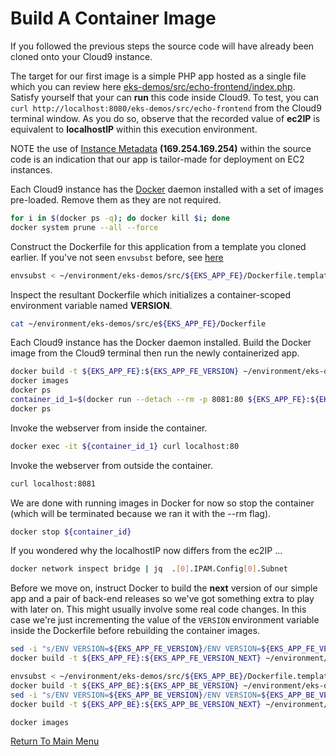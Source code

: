 # Build A Container Image

If you followed the previous steps the source code will have already been cloned onto your Cloud9 instance.

The target for our first image is a simple PHP app hosted as a single file which you can review here [eks-demos/src/echo-frontend/index.php](/src/echo-frontend/index.php).
Satisfy yourself that your can **run** this code inside Cloud9. To test, you can `curl http://localhost:8080/eks-demos/src/echo-frontend` from the Cloud9 terminal window. 
As you do so, observe that the recorded value of **ec2IP** is equivalent to **localhostIP** within this execution environment.

NOTE the use of [Instance Metadata](https://docs.aws.amazon.com/AWSEC2/latest/UserGuide/ec2-instance-metadata.html) **(169.254.169.254)** within the source code is an indication that our app is tailor-made for deployment on EC2 instances.

Each Cloud9 instance has the [Docker](https://en.wikipedia.org/wiki/Docker_(software)) daemon installed with a set of images pre-loaded. Remove them as they are not required.
```bash
for i in $(docker ps -q); do docker kill $i; done
docker system prune --all --force
```

Construct the Dockerfile for this application from a template you cloned earlier. If you've not seen `envsubst` before, see [here](https://stackoverflow.com/questions/14155596/how-to-substitute-shell-variables-in-complex-text-files)
```bash
envsubst < ~/environment/eks-demos/src/${EKS_APP_FE}/Dockerfile.template > ~/environment/eks-demos/src/${EKS_APP_FE}/Dockerfile
```

Inspect the resultant Dockerfile which initializes a container-scoped environment variable named **VERSION**.
```bash
cat ~/environment/eks-demos/src/e${EKS_APP_FE}/Dockerfile
```

Each Cloud9 instance has the Docker daemon installed. Build the Docker image from the Cloud9 terminal then run the newly containerized app.
```bash
docker build -t ${EKS_APP_FE}:${EKS_APP_FE_VERSION} ~/environment/eks-demos/src/${EKS_APP_FE}/
docker images                                                                             # see what you produced
docker ps                                                                                 # nothing running ...
container_id_1=$(docker run --detach --rm -p 8081:80 ${EKS_APP_FE}:${EKS_APP_FE_VERSION}) # request docker to instantiate a single container as a background process
docker ps                                                                                 # ... now one container running
```

Invoke the webserver from inside the container.
```bash
docker exec -it ${container_id_1} curl localhost:80
```

Invoke the webserver from outside the container.
```bash
curl localhost:8081
```

We are done with running images in Docker for now so stop the container (which will be terminated because we ran it with the --rm flag).
```bash
docker stop ${container_id}
```

If you wondered why the localhostIP now differs from the ec2IP ...
```bash
docker network inspect bridge | jq  .[0].IPAM.Config[0].Subnet
```

Before we move on, instruct Docker to build the **next** version of our simple app and a pair of back-end releases so we've got something extra to play with later on.
This might usually involve some real code changes.
In this case we're just incrementing the value of the `VERSION` environment variable inside the Dockerfile before rebuilding the container images.
```bash
sed -i "s/ENV VERSION=${EKS_APP_FE_VERSION}/ENV VERSION=${EKS_APP_FE_VERSION_NEXT}/g" ~/environment/eks-demos/src/${EKS_APP_FE}/Dockerfile
docker build -t ${EKS_APP_FE}:${EKS_APP_FE_VERSION_NEXT} ~/environment/eks-demos/src/${EKS_APP_FE}/

envsubst < ~/environment/eks-demos/src/${EKS_APP_BE}/Dockerfile.template > ~/environment/eks-demos/src/${EKS_APP_BE}/Dockerfile
docker build -t ${EKS_APP_BE}:${EKS_APP_BE_VERSION} ~/environment/eks-demos/src/${EKS_APP_BE}/
sed -i "s/ENV VERSION=${EKS_APP_BE_VERSION}/ENV VERSION=${EKS_APP_BE_VERSION_NEXT}/g" ~/environment/eks-demos/src/${EKS_APP_BE}/Dockerfile
docker build -t ${EKS_APP_BE}:${EKS_APP_BE_VERSION_NEXT} ~/environment/eks-demos/src/${EKS_APP_BE}/

docker images
```

[Return To Main Menu](/README.md)
